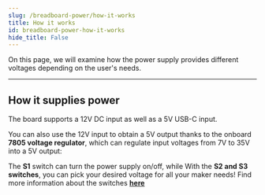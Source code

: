 ```yaml
---
slug: /breadboard-power/how-it-works 
title: How it works
id: breadboard-power-how-it-works 
hide_title: False
---  
```


On this page, we will examine how the power supply provides different voltages depending on the user's needs.

---

## How it supplies power

The board supports a 12V DC input as well as a 5V USB-C input.

You can also use the 12V input to obtain a 5V output thanks to the onboard **7805 voltage regulator**, which can regulate input voltages from 7V to 35V into a 5V output:

<CenteredImage src="/img/breadboard-power/regulator.webp" alt="Onboard 7805 voltage regulator" caption="Onboard 7805 voltage regulator" width="550px" />

The **S1** switch can turn the power supply on/off, while With the **S2 and S3 switches**, you can pick your desired voltage for all your maker needs! Find more information about the switches [**here**](hardware#switch-details)